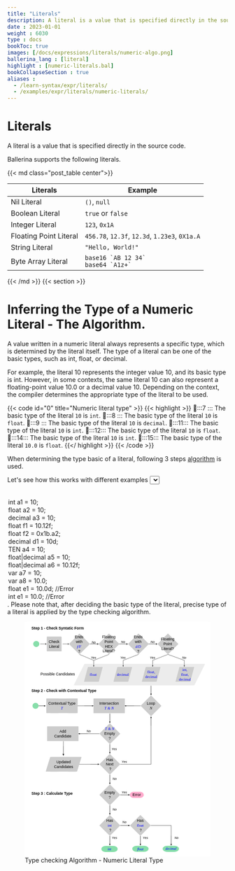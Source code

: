 ```yaml
---
title: "Literals"
description: A literal is a value that is specified directly in the source code.
date : 2023-01-01
weight : 6030
type : docs
bookToc: true
images: [/docs/expressions/literals/numeric-algo.png]
ballerina_lang : [literal]
highlight : [numeric-literals.bal]
bookCollapseSection : true
aliases : 
  - /learn-syntax/expr/literals/
  - /examples/expr/literals/numeric-literals/
---
```


# Literals

A literal is a value that is specified directly in the source code. 
<!--more-->
Ballerina supports the following literals.

{{< md class="post_table center">}}

| Literals               | Example                                          |
| ---------------------- | ------------------------------------------------ |
| Nil Literal            | `()`, `null`                                     |
| Boolean Literal        | `true` or `false`                                |
| Integer Literal        | `123`, `0x1A`                                    |
| Floating Point Literal | `456.78`, `12.3f`, `12.3d`, `1.23e3`, `0X1a.A`   |
| String Literal         | `"Hello, World!"`                                |
| Byte Array Literal     | ``base16 `AB 12 34` `` <br/>  ``base64 `A1z+` `` |

{{< /md >}}
{{< section >}}

# Inferring the Type of a Numeric Literal - The Algorithm.

A value written in a numeric literal always represents a specific type, which is determined by the literal itself. The type of a literal can be one of the basic types, such as int, float, or decimal.

For example, the literal 10 represents the integer value 10, and its basic type is int. However, in some contexts, the same literal 10 can also represent a floating-point value 10.0 or a decimal value 10. Depending on the context, the compiler determines the appropriate type of the literal to be used.

{{< code id="0" title="Numeric literal type" >}}
{{< highlight >}}
📌:::7 ::: The basic type of the literal `10` is `int`.
📌:::8 ::: The basic type of the literal `10` is `float`.
📌:::9 ::: The basic type of the literal `10` is `decimal`.
📌:::11::: The basic type of the literal `10` is `int`.
📌:::12::: The basic type of the literal `10` is `float`.
📌:::14::: The basic type of the literal `10` is `int`.
📌:::15::: The basic type of the literal `10.0` is `float`.
{{</ highlight >}}
{{< /code >}}

When determining the type basic of a literal, following 3 steps [algorithm](https://ballerina.io/spec/lang/master/#numeric-literal) is used.

Let's see how this works with different examples <select id="numericAlgoSelect">
  <option value="a-00000-0000-0000000-000-0000-000-0000" select><code></code></option>
  <option value="b-11111-0001-1111111-110-0100-100-1000"><code>int a1 = 10;</code></option>
  <option value="c-11111-0001-1111111-111-0010-010-0100"><code>float a2 = 10;</code></option>
  <option value="d-11111-0001-1111111-111-0001-001-0010"><code>decimal a3 = 10;</code></option>
  <option value="e-11000-1000-1111111-111-0010-010-0100"><code>float f1 = 10.12f;</code></option>
  <option value="f-11100-1000-1111111-111-0010-010-0100"><code>float f2 = 0x1b.a2;</code></option>
  <option value="g-11110-0100-1111111-111-0001-001-0010"><code>decimal d1 = 10d;</code></option>
  <option value="h-11111-0001-1111111-110-0100-100-1000"><code>TEN a4 = 10;</code></option>
  <option value="i-11111-0001-1111111-111-0010-011-0110"><code>float|decimal a5 = 10;</code></option>
  <option value="j-11000-1000-1111111-111-0010-010-0110"><code>float|decimal a6 = 10.12f;</code></option>
  <option value="k-11111-0001-1111111-110-0100-111-0001"><code>var a7 = 10;</code></option>
  <option value="l-11111-0010-1111111-111-0010-011-0001"><code>var a8 = 10.0;</code></option>
  <option value="m-11110-0100-1111001-100-1000-000-0100"><code>float e1 = 10.0d; //Error</code></option>
  <option value="n-11111-0010-1111001-100-1000-000-1000"><code>int e1 = 10.0; //Error</code></option>
</select>.
Please note that, after deciding the basic type of the literal, precise type of a literal is applied by the type checking algorithm.

<figure style="max-width=100%;"><?xml version="1.0" encoding="UTF-8"?>
<svg width="100%" version="1.1" viewBox="0 0 207.4 262.96" xmlns="http://www.w3.org/2000/svg">
 <g transform="translate(-1.7576 -2.1356)">
  <rect x="1.8874" y="2.2654" width="207.14" height="262.7" rx="1.5372" ry="1.3435" fill="#fff" stop-color="#000000" stroke="#fff" stroke-width=".25966" style="paint-order:stroke fill markers"/>
  <path id="algo_22" d="m126.98 252.89a5.0196 3.4018 0 0 0-5.0197 3.4019 5.0196 3.4018 0 0 0 5.0197 3.4019 5.0196 3.4018 0 0 0 0.34162-8e-3c0.12223 0.012 0.24625 0.0196 0.3744 0.0196h6.9672c0.11536 0 0.22786-7e-3 0.33855-0.0165a5.0196 3.4018 0 0 0 0.26002 5e-3 5.0196 3.4018 0 0 0 5.0197-3.4019 5.0196 3.4018 0 0 0-5.0197-3.4019 5.0196 3.4018 0 0 0-0.35685 9e-3c-0.0795-5e-3 -0.15999-8e-3 -0.24172-8e-3h-6.9672c-0.0976 0-0.19241 5e-3 -0.28672 0.0119a5.0196 3.4018 0 0 0-0.4293-0.0124z" fill="#87deaa" stop-color="#000000" style="paint-order:stroke fill markers"/>
  <path id="algo_23" d="m160.99 252.94a5.0196 3.4018 0 0 0-5.0197 3.4019 5.0196 3.4018 0 0 0 5.0197 3.4019 5.0196 3.4018 0 0 0 0.34162-8e-3c0.12223 0.012 0.24625 0.0196 0.3744 0.0196h6.9672c0.11536 0 0.22786-7e-3 0.33855-0.0165a5.0196 3.4018 0 0 0 0.26002 5e-3 5.0196 3.4018 0 0 0 5.0197-3.4019 5.0196 3.4018 0 0 0-5.0197-3.4019 5.0196 3.4018 0 0 0-0.35685 9e-3c-0.0795-5e-3 -0.15999-8e-3 -0.24172-8e-3h-6.9672c-0.0976 0-0.19241 5e-3 -0.28672 0.0119a5.0196 3.4018 0 0 0-0.4293-0.0124z" fill="#87deaa" stop-color="#000000" style="paint-order:stroke fill markers"/>
  <rect transform="matrix(1 0 -.44952 .89327 0 0)" x="93.373" y="55.413" width="135.03" height="26.728" rx=".85231" ry=".039647" fill="#ececec" stop-color="#000000" style="paint-order:stroke fill markers"/>
  <g fill="#ccc">
   <rect id="algo_7" transform="matrix(1 0 -.25882 .96593 0 0)" x="119.51" y="54.734" width="16.536" height="17.12" rx=".85231" ry=".1803" stop-color="#000000" style="paint-order:stroke fill markers"/>
   <rect id="algo_8" transform="matrix(1 0 -.25882 .96593 0 0)" x="151.26" y="54.734" width="16.536" height="17.12" rx=".85231" ry=".1803" stop-color="#000000" style="paint-order:stroke fill markers"/>
   <rect id="algo_9" transform="matrix(1 0 -.25882 .96593 0 0)" x="188.95" y="54.734" width="16.536" height="17.12" rx=".85231" ry=".1803" stop-color="#000000" style="paint-order:stroke fill markers"/>
   <rect id="algo_6" transform="matrix(1 0 -.25882 .96593 0 0)" x="86.548" y="54.734" width="16.536" height="17.12" rx=".85231" ry=".1803" stop-color="#000000" style="paint-order:stroke fill markers"/>
  </g>
  <text x="9.260417" y="10.772321" font-family="Arial" font-size="4.2333px" font-weight="bold" stroke-width=".26458" style="line-height:1.25" xml:space="preserve"><tspan x="9.260417" y="10.772321" stroke-width=".26458">Step 1 - Check Syntatic Form</tspan></text>
  <circle cx="14.552" cy="27.167" r="3.4018" fill="#87deaa" stop-color="#000000" style="paint-order:stroke fill markers"/>
  <g transform="translate(-4.3987 -4.0869)">
   <path d="m23.387 31.254h5.8114" stroke="#000" stroke-width=".26458px"/>
   <path d="m29.202 31.979v-1.4498l1.2556 0.72492-0.6278 0.36246z" stop-color="#000000" style="paint-order:stroke fill markers"/>
  </g>
  <rect id="algo_1" x="26.365" y="18.899" width="16.536" height="16.536" rx=".85231" ry=".19085" fill="#ccc" stop-color="#000000" style="paint-order:stroke fill markers"/>
  <text x="34.485897" y="26.037394" font-family="Arial" font-size="4.2333px" stroke-width=".26458" text-anchor="middle" style="line-height:1.25" xml:space="preserve"><tspan x="34.485897" y="26.037394" text-align="center">Check</tspan><tspan x="34.485897" y="31.329056" text-align="center">Literal</tspan></text>
  <g transform="translate(20.735 -4.0869)">
   <path d="m23.387 31.254h5.8114" stroke="#000" stroke-width=".26458px"/>
   <path d="m29.202 31.979v-1.4498l1.2556 0.72492-0.6278 0.36246z" stop-color="#000000" style="paint-order:stroke fill markers"/>
  </g>
  <rect id="algo_2" transform="rotate(45)" x="55.409" y="-33.525" width="16.536" height="16.536" rx=".85231" ry=".19085" fill="#ccc" stop-color="#000000" style="paint-order:stroke fill markers"/>
  <text x="62.567013" y="20.690186" font-size="4.2333px" stroke-width=".26458" text-anchor="middle" style="line-height:1.25" xml:space="preserve"><tspan x="62.567013" y="20.690186" font-family="Arial" text-align="center">Ends</tspan><tspan x="62.567013" y="25.981848" font-family="Arial" text-align="center">with</tspan><tspan x="62.567013" y="31.27351" fill="#0000ff" font-family="'Source Code Pro'" font-style="italic" text-align="center">f/F</tspan><tspan x="62.567013" y="36.674198" font-family="Arial" text-align="center">?</tspan></text>
  <rect id="algo_3" transform="rotate(45)" x="78.75" y="-56.867" width="16.536" height="16.536" rx=".85231" ry=".19085" fill="#ccc" stop-color="#000000" style="paint-order:stroke fill markers"/>
  <text x="95.768089" y="20.719894" font-family="Arial" font-size="4.2333px" stroke-width=".26458" text-anchor="middle" style="line-height:1.25" xml:space="preserve"><tspan x="95.768089" y="20.719894" text-align="center">Floating</tspan><tspan x="95.768089" y="26.011557" text-align="center">Point</tspan><tspan x="95.768089" y="31.303219" text-align="center">HEX</tspan><tspan x="95.768089" y="36.594879" text-align="center">Literal?</tspan></text>
  <rect id="algo_4" transform="rotate(45)" x="102.09" y="-80.208" width="16.536" height="16.536" rx=".85231" ry=".19085" fill="#ccc" stop-color="#000000" style="paint-order:stroke fill markers"/>
  <text x="128.62868" y="20.690186" font-size="4.2333px" stroke-width=".26458" text-anchor="middle" style="line-height:1.25" xml:space="preserve"><tspan x="128.62868" y="20.690186" font-family="Arial" text-align="center">Ends</tspan><tspan x="128.62868" y="25.981848" font-family="Arial" text-align="center">with</tspan><tspan x="128.62868" y="31.27351" fill="#0000ff" font-family="'Source Code Pro'" font-style="italic" text-align="center">d/D</tspan><tspan x="128.62868" y="36.674198" font-family="Arial" text-align="center">?</tspan></text>
  <rect id="algo_5" transform="rotate(45)" x="125.43" y="-103.55" width="16.536" height="16.536" rx=".85231" ry=".19085" fill="#ccc" stop-color="#000000" style="paint-order:stroke fill markers"/>
  <text x="161.59677" y="23.365725" font-family="Arial" font-size="4.2333px" stroke-width=".26458" text-anchor="middle" style="line-height:1.25" xml:space="preserve"><tspan x="161.59677" y="23.365725" text-align="center">Floating</tspan><tspan x="161.59677" y="28.657387" text-align="center">Point</tspan><tspan x="161.59677" y="33.949051" text-align="center">Literal?</tspan></text>
  <g transform="matrix(1.4009 0 0 1 41.815 -4.0869)">
   <path d="m23.387 31.254h5.8114" stroke="#000" stroke-width=".26458px"/>
   <path d="m29.202 31.979v-1.4498l1.2556 0.72492-0.6278 0.36246z" stop-color="#000000" style="paint-order:stroke fill markers"/>
  </g>
  <g transform="matrix(1.4009 0 0 1 74.543 -4.0869)">
   <path d="m23.387 31.254h5.8114" stroke="#000" stroke-width=".26458px"/>
   <path d="m29.202 31.979v-1.4498l1.2556 0.72492-0.6278 0.36246z" stop-color="#000000" style="paint-order:stroke fill markers"/>
  </g>
  <g transform="matrix(1.4009 0 0 1 107.55 -4.0869)">
   <path d="m23.387 31.254h5.8114" stroke="#000" stroke-width=".26458px"/>
   <path d="m29.202 31.979v-1.4498l1.2556 0.72492-0.6278 0.36246z" stop-color="#000000" style="paint-order:stroke fill markers"/>
  </g>
  <g font-family="Arial" font-size="3.5278px" font-weight="bold" stroke-width=".26458">
   <text x="75.702164" y="43.920826" style="line-height:1.25" xml:space="preserve"><tspan x="75.702164" y="43.920826" font-family="Arial" font-size="3.5278px" font-style="italic" font-weight="normal" stroke-width=".26458">Yes</tspan></text>
   <text x="76.540184" y="26.64732" style="line-height:1.25" xml:space="preserve"><tspan x="76.540184" y="26.64732" font-family="Arial" font-size="3.5278px" font-style="italic" font-weight="normal" stroke-width=".26458">No</tspan></text>
   <text x="109.5186" y="26.080355" style="line-height:1.25" xml:space="preserve"><tspan x="109.5186" y="26.080355" font-family="Arial" font-size="3.5278px" font-style="italic" font-weight="normal" stroke-width=".26458">No</tspan></text>
   <text x="142.49702" y="26.080355" style="line-height:1.25" xml:space="preserve"><tspan x="142.49702" y="26.080355" font-family="Arial" font-size="3.5278px" font-style="italic" font-weight="normal" stroke-width=".26458">No</tspan></text>
   <text x="108.68058" y="43.920826" style="line-height:1.25" xml:space="preserve"><tspan x="108.68058" y="43.920826" font-family="Arial" font-size="3.5278px" font-style="italic" font-weight="normal" stroke-width=".26458">Yes</tspan></text>
   <text x="141.65901" y="43.920826" style="line-height:1.25" xml:space="preserve"><tspan x="141.65901" y="43.920826" font-family="Arial" font-size="3.5278px" font-style="italic" font-weight="normal" stroke-width=".26458">Yes</tspan></text>
   <text x="177.91335" y="43.920826" style="line-height:1.25" xml:space="preserve"><tspan x="177.91335" y="43.920826" font-family="Arial" font-size="3.5278px" font-style="italic" font-weight="normal" stroke-width=".26458">No</tspan></text>
  </g>
  <g fill="#0000ff" font-size="4.2333px" stroke-width=".26458">
   <text x="78.331131" y="62.644714" font-family="Arial" font-weight="bold" style="line-height:1.25" xml:space="preserve"><tspan x="78.331131" y="62.644714" fill="#0000ff" font-family="'Source Code Pro'" font-weight="normal" stroke-width=".26458" text-align="center" text-anchor="middle">float</tspan></text>
   <text x="111.40405" y="62.627781" font-family="Arial" font-weight="bold" style="line-height:1.25" xml:space="preserve"><tspan x="111.40405" y="62.627781" fill="#0000ff" font-family="'Source Code Pro'" font-weight="normal" stroke-width=".26458" text-align="center" text-anchor="middle">decimal</tspan></text>
   <text x="143.15405" y="59.944366" font-family="'Source Code Pro'" text-anchor="middle" style="line-height:1.25" xml:space="preserve"><tspan x="143.15405" y="59.944366" text-align="center">float,</tspan><tspan x="143.15405" y="65.345055" text-align="center">decimal</tspan></text>
   <text x="180.83823" y="51.826401" font-family="'Source Code Pro'" text-anchor="middle" style="line-height:1.25" xml:space="preserve"><tspan x="180.83823" y="51.826401" text-align="center"/><tspan x="180.83823" y="57.227089" text-align="center">int,</tspan><tspan x="180.83823" y="62.627781" text-align="center">float,</tspan><tspan x="180.83823" y="68.028465" text-align="center">decimal</tspan></text>
  </g>
  <g transform="matrix(0 1.5304 -1 0 174.24 38.059)">
   <path d="m23.387 31.254h5.8114" stroke="#000" stroke-width=".26458px"/>
   <path d="m29.202 31.979v-1.4498l1.2556 0.72492-0.6278 0.36246z" stop-color="#000000" style="paint-order:stroke fill markers"/>
  </g>
  <g transform="rotate(90 60.489 82.596)">
   <path d="m23.387 31.254h5.8114" stroke="#000" stroke-width=".26458px"/>
   <path d="m29.202 31.979v-1.4498l1.2556 0.72492-0.6278 0.36246z" stop-color="#000000" style="paint-order:stroke fill markers"/>
  </g>
  <g transform="rotate(90 76.979 99.085)">
   <path d="m23.387 31.254h5.8114" stroke="#000" stroke-width=".26458px"/>
   <path d="m29.202 31.979v-1.4498l1.2556 0.72492-0.6278 0.36246z" stop-color="#000000" style="paint-order:stroke fill markers"/>
  </g>
  <g transform="rotate(90 94.687 116.79)">
   <path d="m23.387 31.254h5.8114" stroke="#000" stroke-width=".26458px"/>
   <path d="m29.202 31.979v-1.4498l1.2556 0.72492-0.6278 0.36246z" stop-color="#000000" style="paint-order:stroke fill markers"/>
  </g>
  <g fill="none" stroke="#000" stroke-width=".26458px">
   <path d="m62.886 38.86c15.967 6.6334 15.967 6.6334 15.967 6.6334"/>
   <path d="m95.896 38.86-17.043 6.6334"/>
   <path d="m128.91 38.86-17.074 6.6334"/>
   <path d="m144.81 45.494c17.106-6.6334 17.106-6.6334 17.106-6.6334l18.31 6.6334"/>
  </g>
  <text x="38.565525" y="62.456554" font-family="Arial" font-size="4.2333px" font-weight="bold" stroke-width=".26458" style="line-height:1.25" xml:space="preserve"><tspan x="38.565525" y="62.456554" font-family="Arial" font-weight="normal" stroke-width=".26458" text-align="center" text-anchor="middle">Possible Candidates</tspan></text>
  <rect id="algo_11" transform="rotate(45)" x="160.98" y="-41.232" width="16.536" height="16.536" rx=".85231" ry=".19085" fill="#ccc" stop-color="#000000" style="paint-order:stroke fill markers"/>
  <text x="142.91347" y="95.209137" font-size="4.2333px" stroke-width=".26458" text-anchor="middle" style="line-height:1.25" xml:space="preserve"><tspan x="142.91347" y="95.209137" font-family="Arial" text-align="center">Loop</tspan><tspan x="142.91347" y="100.5008" font-family="'Source Code Pro'" font-style="italic" text-align="center">N</tspan></text>
  <text x="9.260417" y="80.886902" font-family="Arial" font-size="4.2333px" font-weight="bold" stroke-width=".26458" style="line-height:1.25" xml:space="preserve"><tspan x="9.260417" y="80.886902" stroke-width=".26458">Step 2 - Check with Contextual Type</tspan></text>
  <rect id="algo_10" x="25.787" y="88.097" width="35.057" height="16.536" rx=".85231" ry=".19085" fill="#ccc" stop-color="#000000" style="paint-order:stroke fill markers"/>
  <text x="43.298428" y="95.260818" font-size="4.2333px" stroke-width=".26458" text-anchor="middle" style="line-height:1.25" xml:space="preserve"><tspan x="43.298428" y="95.260818" font-family="Arial" text-align="center">Contextual Type</tspan><tspan x="43.298428" y="100.55248" fill="#0000ff" font-family="'Source Code Pro'" font-style="italic" text-align="center">T</tspan></text>
  <rect id="algo_12" x="78.591" y="88.097" width="35.057" height="16.536" rx=".85231" ry=".19085" fill="#ccc" stop-color="#000000" style="paint-order:stroke fill markers"/>
  <text x="96.068199" y="95.260818" font-size="4.2333px" stroke-width=".26458" text-anchor="middle" style="line-height:1.25" xml:space="preserve"><tspan x="96.068199" y="95.260818" font-family="Arial" text-align="center">Intersection</tspan><tspan x="96.068199" y="100.55248" fill="#0000ff" font-family="'Source Code Pro'" font-style="italic" text-align="center">T &amp; N</tspan></text>
  <g transform="matrix(1.5304 0 0 1 -21.429 65.112)">
   <path d="m23.387 31.254h5.8114" stroke="#000" stroke-width=".26458px"/>
   <path d="m29.202 31.979v-1.4498l1.2556 0.72492-0.6278 0.36246z" stop-color="#000000" style="paint-order:stroke fill markers"/>
  </g>
  <rect id="algo_13" transform="rotate(45)" x="150.42" y="13.424" width="16.536" height="16.536" rx=".85231" ry=".19085" fill="#ccc" stop-color="#000000" style="paint-order:stroke fill markers"/>
  <text x="96.699944" y="123.61919" font-size="4.2333px" stroke-width=".26458" text-anchor="middle" style="line-height:1.25" xml:space="preserve"><tspan x="96.699944" y="123.61919" fill="#0000ff" font-family="'Source Code Pro'" font-style="italic" text-align="center">T &amp; N</tspan><tspan x="96.699944" y="129.01988" font-family="Arial" text-align="center">Empty</tspan><tspan x="96.699944" y="134.31154" font-family="Arial" text-align="center">?</tspan></text>
  <g transform="matrix(0 1.5304 -1 0 128.13 69.245)">
   <path d="m23.387 31.254h5.8114" stroke="#000" stroke-width=".26458px"/>
   <path d="m29.202 31.979v-1.4498l1.2556 0.72492-0.6278 0.36246z" stop-color="#000000" style="paint-order:stroke fill markers"/>
  </g>
  <rect id="algo_14" x="26.743" y="119.28" width="35.057" height="16.536" rx=".85231" ry=".19085" fill="#ccc" stop-color="#000000" style="paint-order:stroke fill markers"/>
  <g font-family="Arial" font-size="4.2333px">
   <text x="44.247814" y="126.39491" fill="#000000" stroke-width=".26458" text-anchor="middle" style="line-height:1.25" xml:space="preserve"><tspan x="44.247814" y="126.39491" text-align="center">Add</tspan><tspan x="44.247814" y="131.68657" text-align="center">Candidate</tspan></text>
   <text font-weight="bold" style="line-height:1.25;shape-inside:url(#rect1853);white-space:pre" xml:space="preserve"/>
   <text font-weight="bold" style="line-height:1.25;shape-inside:url(#rect1861);white-space:pre" xml:space="preserve"/>
  </g>
  <g transform="matrix(-1 0 0 1 206.51 -61.991)">
   <g transform="matrix(1.5304 0 0 1 46.694 127.1)">
    <path d="m23.387 31.254h5.8114" stroke="#000" stroke-width=".26458px"/>
    <path d="m29.202 31.979v-1.4498l1.2556 0.72492-0.6278 0.36246z" stop-color="#000000" style="paint-order:stroke fill markers"/>
   </g>
   <path d="m75.217 158.37 7.2686-0.0155" fill="none" stroke="#000" stroke-width=".26458px"/>
  </g>
  <g transform="matrix(0 1.5304 -1 0 128.13 103.45)">
   <path d="m23.387 31.254h5.8114" stroke="#000" stroke-width=".26458px"/>
   <path d="m29.202 31.979v-1.4498l1.2556 0.72492-0.6278 0.36246z" stop-color="#000000" style="paint-order:stroke fill markers"/>
  </g>
  <rect id="algo_16" transform="rotate(45)" x="174.61" y="37.612" width="16.536" height="16.536" rx=".85231" ry=".19085" fill="#ccc" stop-color="#000000" style="paint-order:stroke fill markers"/>
  <g font-family="Arial" stroke-width=".26458">
   <text x="97.300362" y="157.9821" font-size="4.2333px" text-anchor="middle" style="line-height:1.25" xml:space="preserve"><tspan x="97.300362" y="157.9821" text-align="center">Has </tspan><tspan x="97.300362" y="163.27376" text-align="center">Next </tspan><tspan x="97.300362" y="168.56543" text-align="center">?</tspan></text>
   <g font-size="3.5278px" font-weight="bold">
    <text x="110.13182" y="160.13901" style="line-height:1.25" xml:space="preserve"><tspan x="110.13182" y="160.13901" font-family="Arial" font-size="3.5278px" font-style="italic" font-weight="normal" stroke-width=".26458">Yes</tspan></text>
    <text x="98.853195" y="145.89697" style="line-height:1.25" xml:space="preserve"><tspan x="98.853195" y="145.89697" font-family="Arial" font-size="3.5278px" font-style="italic" font-weight="normal" stroke-width=".26458">Yes</tspan></text>
    <text x="71.016808" y="125.67709" style="line-height:1.25" xml:space="preserve"><tspan x="71.016808" y="125.67709" font-family="Arial" font-size="3.5278px" font-style="italic" font-weight="normal" stroke-width=".26458">No</tspan></text>
   </g>
  </g>
  <circle cx="13.728" cy="96.366" r="3.4018" fill="#87deaa" stop-color="#000000" style="paint-order:stroke fill markers"/>
  <rect id="algo_15" transform="matrix(1 0 -.29356 .95594 0 0)" x="77.32" y="160.56" width="35.057" height="17.299" rx=".85231" ry=".17796" fill="#ccc" stop-color="#000000" style="paint-order:stroke fill markers"/>
  <text x="45.150833" y="160.6021" fill="#000000" font-family="Arial" font-size="4.2333px" stroke-width=".26458" text-anchor="middle" style="line-height:1.25" xml:space="preserve"><tspan x="45.150833" y="160.6021" text-align="center">Updated</tspan><tspan x="45.150833" y="165.89375" text-align="center">Candidates</tspan></text>
  <g transform="translate(-12.851 -30.616)" stroke="#000">
   <g transform="matrix(0 1.5304 -1 0 88.99 136.14)">
    <path d="m23.387 31.254h5.8114" stroke-width=".26458px"/>
    <path d="m29.202 31.979v-1.4498l1.2556 0.72492-0.6278 0.36246z" stop-color="#000000" stroke-width=".15708" style="paint-order:stroke fill markers"/>
   </g>
   <path d="m57.736 166.59v5.3366" stroke-width=".26458px"/>
  </g>
  <g transform="translate(-14.422 -61.991)">
   <g transform="matrix(1.5304 0 0 1 46.694 127.1)">
    <path d="m23.387 31.254h5.8114" stroke="#000" stroke-width=".26458px"/>
    <path d="m29.202 31.979v-1.4498l1.2556 0.72492-0.6278 0.36246z" stop-color="#000000" style="paint-order:stroke fill markers"/>
   </g>
   <path d="m75.217 158.37 7.2686-0.0155" fill="none" stroke="#000" stroke-width=".26458px"/>
  </g>
  <g transform="matrix(-1 0 0 1 154.78 -30.805)">
   <g transform="matrix(1.5304 0 0 1 46.694 127.1)">
    <path d="m23.387 31.254h5.8114" stroke="#000" stroke-width=".26458px"/>
    <path d="m29.202 31.979v-1.4498l1.2556 0.72492-0.6278 0.36246z" stop-color="#000000" style="paint-order:stroke fill markers"/>
   </g>
   <path d="m75.217 158.37 7.2686-0.0155" fill="none" stroke="#000" stroke-width=".26458px"/>
  </g>
  <path d="m79.568 127.57 5.613-0.0155" fill="none" stroke="#000" stroke-width=".26458px"/>
  <g transform="matrix(0 -1.5304 -1 0 174.24 154.67)">
   <path d="m23.387 31.254h5.8114" stroke="#000" stroke-width=".26458px"/>
   <path d="m29.202 31.979v-1.4498l1.2556 0.72492-0.6278 0.36246z" stop-color="#000000" style="paint-order:stroke fill markers"/>
  </g>
  <path d="m108.57 161.76h34.423l-5e-3 -42.879" fill="none" stroke="#000" stroke-width=".26458px"/>
  <g transform="matrix(-.95216 0 0 1 143.72 34.207)">
   <g transform="matrix(-1 0 0 1 154.78 -30.805)">
    <g transform="matrix(1.5304 0 0 1 46.694 127.1)">
     <path d="m23.387 31.254h5.8114" stroke="#000" stroke-width=".26458px"/>
     <path d="m29.202 31.979v-1.4498l1.2556 0.72492-0.6278 0.36246z" stop-color="#000000" style="paint-order:stroke fill markers"/>
    </g>
    <path d="m75.217 158.37 7.2686-0.0155" fill="none" stroke="#000" stroke-width=".26458px"/>
   </g>
   <path d="m79.568 127.57 5.613-0.0155" fill="none" stroke="#000" stroke-width=".26458px"/>
  </g>
  <text x="99.931984" y="179.3497" font-family="Arial" font-size="3.5278px" font-weight="bold" stroke-width=".26458" style="line-height:1.25" xml:space="preserve"><tspan x="99.931984" y="179.3497" font-family="Arial" font-size="3.5278px" font-style="italic" font-weight="normal" stroke-width=".26458">No</tspan></text>
  <g transform="matrix(0 1.5304 -1 0 128.13 137.66)">
   <path d="m23.387 31.254h5.8114" stroke="#000" stroke-width=".26458px"/>
   <path d="m29.202 31.979v-1.4498l1.2556 0.72492-0.6278 0.36246z" stop-color="#000000" style="paint-order:stroke fill markers"/>
  </g>
  <rect id="algo_17" transform="rotate(45)" x="198.8" y="61.801" width="16.536" height="16.536" rx=".85231" ry=".19085" fill="#ccc" stop-color="#000000" style="paint-order:stroke fill markers"/>
  <text x="96.724686" y="194.83511" font-family="Arial" font-size="4.2333px" stroke-width=".26458" text-anchor="middle" style="line-height:1.25" xml:space="preserve"><tspan x="96.724686" y="194.83511" text-align="center">Empty</tspan><tspan x="96.724686" y="200.12677" text-align="center">?</tspan></text>
  <rect id="algo_18" transform="rotate(45)" x="222.99" y="85.989" width="16.536" height="16.536" rx=".85231" ry=".19085" fill="#ccc" stop-color="#000000" style="paint-order:stroke fill markers"/>
  <text x="97.300369" y="226.34196" font-family="Arial" font-size="4.2333px" stroke-width=".26458" text-anchor="middle" style="line-height:1.25" xml:space="preserve"><tspan x="97.300369" y="226.34196" text-align="center">Has </tspan><tspan x="97.300369" y="231.63362" text-align="center"><tspan fill="#0000ff" font-family="'Source Code Pro'">int</tspan> </tspan><tspan x="97.300369" y="237.03432" text-align="center">?</tspan></text>
  <text x="9.260417" y="196.08006" font-family="Arial" font-size="4.2333px" font-weight="bold" stroke-width=".26458" style="line-height:1.25" xml:space="preserve"><tspan x="9.260417" y="196.08006">Step 3 : Calculate Type</tspan><tspan x="9.260417" y="201.37172"/></text>
  <path id="algo_20" d="m123.53 192.56a4.2947 3.4018 0 0 0-4.2948 3.4019 4.2947 3.4018 0 0 0 4.2948 3.4019 4.2947 3.4018 0 0 0 0.29228-8e-3c0.10458 0.012 0.21069 0.0196 0.32033 0.0196h5.961c0.0987 0 0.19495-7e-3 0.28966-0.0165a4.2947 3.4018 0 0 0 0.22247 5e-3 4.2947 3.4018 0 0 0 4.2948-3.4019 4.2947 3.4018 0 0 0-4.2948-3.4019 4.2947 3.4018 0 0 0-0.30532 9e-3c-0.068-5e-3 -0.13688-8e-3 -0.20681-8e-3h-5.961c-0.0835 0-0.16462 5e-3 -0.24531 0.0119a4.2947 3.4018 0 0 0-0.3673-0.0124z" fill="#fac" stop-color="#000000" style="paint-order:stroke fill markers"/>
  <text x="126.8797" y="197.45615" font-family="Arial" font-size="4.2333px" stroke-width=".26458" style="line-height:1.25" xml:space="preserve"><tspan x="126.8797" y="197.45615" font-family="Arial" stroke-width=".26458" text-align="center" text-anchor="middle">Error</tspan></text>
  <g transform="matrix(1.5304 0 0 1 72.775 164.71)">
   <path d="m23.387 31.254h5.8114" stroke="#000" stroke-width=".26458px"/>
   <path d="m29.202 31.979v-1.4498l1.2556 0.72492-0.6278 0.36246z" stop-color="#000000" style="paint-order:stroke fill markers"/>
  </g>
  <text x="110.13182" y="194.27275" font-family="Arial" font-size="3.5278px" font-weight="bold" stroke-width=".26458" style="line-height:1.25" xml:space="preserve"><tspan x="110.13182" y="194.27275" font-family="Arial" font-size="3.5278px" font-style="italic" font-weight="normal" stroke-width=".26458">Yes</tspan></text>
  <text x="99.931984" y="213.55688" font-family="Arial" font-size="3.5278px" font-weight="bold" stroke-width=".26458" style="line-height:1.25" xml:space="preserve"><tspan x="99.931984" y="213.55688" font-family="Arial" font-size="3.5278px" font-style="italic" font-weight="normal" stroke-width=".26458">No</tspan></text>
  <g transform="matrix(0 1.5304 -1 0 128.13 171.87)">
   <path d="m23.387 31.254h5.8114" stroke="#000" stroke-width=".26458px"/>
   <path d="m29.202 31.979v-1.4498l1.2556 0.72492-0.6278 0.36246z" stop-color="#000000" style="paint-order:stroke fill markers"/>
  </g>
  <rect id="algo_19" transform="rotate(45)" x="247.18" y="61.801" width="16.536" height="16.536" rx=".85231" ry=".19085" fill="#ccc" stop-color="#000000" style="paint-order:stroke fill markers"/>
  <text x="131.50755" y="226.34195" font-family="Arial" font-size="4.2333px" stroke-width=".26458" text-anchor="middle" style="line-height:1.25" xml:space="preserve"><tspan x="131.50755" y="226.34195" text-align="center">Has </tspan><tspan x="131.50755" y="231.63361" text-align="center"><tspan fill="#0000ff" font-family="'Source Code Pro'">float</tspan> </tspan><tspan x="131.50755" y="237.0343" text-align="center">?</tspan></text>
  <g transform="matrix(1.5304 0 0 1 72.775 198.92)">
   <path d="m23.387 31.254h5.8114" stroke="#000" stroke-width=".26458px"/>
   <path d="m29.202 31.979v-1.4498l1.2556 0.72492-0.6278 0.36246z" stop-color="#000000" style="paint-order:stroke fill markers"/>
  </g>
  <text x="99.093964" y="245.31792" font-family="Arial" font-size="3.5278px" font-weight="bold" stroke-width=".26458" style="line-height:1.25" xml:space="preserve"><tspan x="99.093964" y="245.31792" font-family="Arial" font-size="3.5278px" font-style="italic" font-weight="normal" stroke-width=".26458">Yes</tspan></text>
  <g transform="matrix(0 1.5304 -1 0 128.13 206.07)">
   <path d="m23.387 31.254h5.8114" stroke="#000" stroke-width=".26458px"/>
   <path d="m29.202 31.979v-1.4498l1.2556 0.72492-0.6278 0.36246z" stop-color="#000000" style="paint-order:stroke fill markers"/>
  </g>
  <text x="110.96984" y="227.8558" font-family="Arial" font-size="3.5278px" font-weight="bold" stroke-width=".26458" style="line-height:1.25" xml:space="preserve"><tspan x="110.96984" y="227.8558" font-family="Arial" font-size="3.5278px" font-style="italic" font-weight="normal" stroke-width=".26458">No</tspan></text>
  <text x="133.74527" y="245.31792" font-family="Arial" font-size="3.5278px" font-weight="bold" stroke-width=".26458" style="line-height:1.25" xml:space="preserve"><tspan x="133.74527" y="245.31792" font-family="Arial" font-size="3.5278px" font-style="italic" font-weight="normal" stroke-width=".26458">Yes</tspan></text>
  <g transform="matrix(0 1.5304 -1 0 162.33 206.07)">
   <path d="m23.387 31.254h5.8114" stroke="#000" stroke-width=".26458px"/>
   <path d="m29.202 31.979v-1.4498l1.2556 0.72492-0.6278 0.36246z" stop-color="#000000" style="paint-order:stroke fill markers"/>
  </g>
  <g transform="matrix(0 1.5304 -1 0 196.76 206.22)">
   <path d="m23.387 31.254h5.8114" stroke="#000" stroke-width=".26458px"/>
   <path d="m29.202 31.979v-1.4498l1.2556 0.72492-0.6278 0.36246z" stop-color="#000000" style="paint-order:stroke fill markers"/>
  </g>
  <text x="169.2346" y="245.31792" font-family="Arial" font-size="3.5278px" font-weight="bold" stroke-width=".26458" style="line-height:1.25" xml:space="preserve"><tspan x="169.2346" y="245.31792" font-family="Arial" font-size="3.5278px" font-style="italic" font-weight="normal" stroke-width=".26458">No</tspan></text>
  <path d="m142.77 230.17h22.733v11.84l-0.21878-0.14654" fill="none" stroke="#000" stroke-width=".26458px"/>
  <g>
   <path id="algo_21" d="m92.372 253.09a5.0196 3.4018 0 0 0-5.0197 3.4019 5.0196 3.4018 0 0 0 5.0197 3.4019 5.0196 3.4018 0 0 0 0.34161-8e-3c0.12223 0.012 0.24625 0.0196 0.3744 0.0196h6.9672c0.11536 0 0.22786-7e-3 0.33855-0.0165a5.0196 3.4018 0 0 0 0.26002 5e-3 5.0196 3.4018 0 0 0 5.0197-3.4019 5.0196 3.4018 0 0 0-5.0197-3.4019 5.0196 3.4018 0 0 0-0.35685 9e-3c-0.0795-5e-3 -0.15999-8e-3 -0.24172-8e-3h-6.9672c-0.09759 0-0.19241 5e-3 -0.28672 0.0119a5.0196 3.4018 0 0 0-0.4293-0.0124z" fill="#87deaa" stop-color="#000000" style="paint-order:stroke fill markers"/>
   <text x="96.410973" y="257.99271" fill="#ffaacc" font-family="Arial" font-size="3.8806px" stroke-width=".26458" style="line-height:1.25" xml:space="preserve"><tspan x="96.410973" y="257.99271" fill="#0000ff" font-family="'Source Code Pro'" font-size="3.8806px" font-style="italic" stroke-width=".26458" text-align="center" text-anchor="middle">int</tspan></text>
   <text x="130.99579" y="257.80371" fill="#ffaacc" font-family="Arial" font-size="3.8806px" stroke-width=".26458" style="line-height:1.25" xml:space="preserve"><tspan x="130.99579" y="257.80371" fill="#0000ff" font-family="'Source Code Pro'" font-size="3.8806px" font-style="italic" stroke-width=".26458" text-align="center" text-anchor="middle">float</tspan></text>
  </g>
  <text font-family="Arial" font-size="4.2333px" font-weight="bold" style="line-height:1.25;shape-inside:url(#rect2380);white-space:pre" xml:space="preserve"/>
  <text id="asdasd" x="165.29713" y="257.70923" fill="#ffaacc" font-family="Arial" font-size="3.8806px" stroke-width=".26458" style="line-height:1.25" xml:space="preserve"><tspan x="165.29713" y="257.70923" fill="#0000ff" font-family="'Source Code Pro'" font-size="3.8806px" font-style="italic" stroke-width=".26458" text-align="center" text-anchor="middle">decimal</tspan></text>
  <g transform="rotate(90 44 66.106)">
   <path d="m23.387 31.254h5.8114" stroke="#000" stroke-width=".26458px"/>
   <path d="m29.202 31.979v-1.4498l1.2556 0.72492-0.6278 0.36246z" stop-color="#000000" style="paint-order:stroke fill markers"/>
  </g>
  <g fill="#fff">
   <path id="algo_25" d="m40.333 170.03a5.0196 3.4018 0 0 0-5.0197 3.4019 5.0196 3.4018 0 0 0 5.0197 3.4019 5.0196 3.4018 0 0 0 0.34162-8e-3c0.12223 0.012 0.24625 0.0196 0.3744 0.0196h6.9671c0.11536 0 0.22786-7e-3 0.33855-0.0165a5.0196 3.4018 0 0 0 0.26002 5e-3 5.0196 3.4018 0 0 0 5.0197-3.4019 5.0196 3.4018 0 0 0-5.0197-3.4019 5.0196 3.4018 0 0 0-0.35685 9e-3c-0.0795-5e-3 -0.15999-8e-3 -0.24172-8e-3h-6.9671c-0.0976 0-0.19241 5e-3 -0.28672 0.0119a5.0196 3.4018 0 0 0-0.4293-0.0124z" stop-color="#000000" style="paint-order:stroke fill markers"/>
   <path id="algo_26" d="m60.164 170.03a5.0196 3.4018 0 0 0-5.0197 3.4019 5.0196 3.4018 0 0 0 5.0197 3.4019 5.0196 3.4018 0 0 0 0.34162-8e-3c0.12223 0.012 0.24625 0.0196 0.3744 0.0196h6.9672c0.11536 0 0.22786-7e-3 0.33855-0.0165a5.0196 3.4018 0 0 0 0.26002 5e-3 5.0196 3.4018 0 0 0 5.0197-3.4019 5.0196 3.4018 0 0 0-5.0197-3.4019 5.0196 3.4018 0 0 0-0.35685 9e-3c-0.0795-5e-3 -0.15999-8e-3 -0.24172-8e-3h-6.9672c-0.0976 0-0.19241 5e-3 -0.28672 0.0119a5.0196 3.4018 0 0 0-0.4293-0.0124z" stop-color="#000000" style="paint-order:stroke fill markers"/>
   <path id="algo_24" d="m20.654 170.03a5.0196 3.4018 0 0 0-5.0197 3.4019 5.0196 3.4018 0 0 0 5.0197 3.4019 5.0196 3.4018 0 0 0 0.34161-8e-3c0.12223 0.012 0.24625 0.0196 0.3744 0.0196h6.9672c0.11536 0 0.22786-7e-3 0.33855-0.0165a5.0196 3.4018 0 0 0 0.26002 5e-3 5.0196 3.4018 0 0 0 5.0197-3.4019 5.0196 3.4018 0 0 0-5.0197-3.4019 5.0196 3.4018 0 0 0-0.35685 9e-3c-0.0795-5e-3 -0.15999-8e-3 -0.24172-8e-3h-6.9672c-0.09759 0-0.19241 5e-3 -0.28672 0.0119a5.0196 3.4018 0 0 0-0.4293-0.0124z" stop-color="#000000" style="paint-order:stroke fill markers"/>
  </g>
  <g fill="#ffffff" font-family="Arial" font-size="3.8806px" stroke-width=".26458">
   <text x="24.692797" y="174.79074" style="line-height:1.25" xml:space="preserve"><tspan x="24.692797" y="174.79074" fill="#ffffff" font-family="'Source Code Pro'" font-size="3.8806px" font-style="italic" stroke-width=".26458" text-align="center" text-anchor="middle">int</tspan></text>
   <text x="44.348576" y="174.81596" style="line-height:1.25" xml:space="preserve"><tspan x="44.348576" y="174.81596" fill="#ffffff" font-family="'Source Code Pro'" font-size="3.8806px" font-style="italic" stroke-width=".26458" text-align="center" text-anchor="middle">float</tspan></text>
   <text x="64.475807" y="174.79268" style="line-height:1.25" xml:space="preserve"><tspan x="64.475807" y="174.79268" fill="#ffffff" font-family="'Source Code Pro'" font-size="3.8806px" font-style="italic" stroke-width=".26458" text-align="center" text-anchor="middle">decimal</tspan></text>
  </g>
  <g fill="#fff">
   <path id="algo_28" d="m40.584 104.62a5.0196 3.4018 0 0 0-5.0197 3.4019 5.0196 3.4018 0 0 0 5.0197 3.4019 5.0196 3.4018 0 0 0 0.34162-8e-3c0.12223 0.012 0.24625 0.0196 0.3744 0.0196h6.9671c0.11536 0 0.22786-7e-3 0.33855-0.0165a5.0196 3.4018 0 0 0 0.26002 5e-3 5.0196 3.4018 0 0 0 5.0197-3.4019 5.0196 3.4018 0 0 0-5.0197-3.4019 5.0196 3.4018 0 0 0-0.35685 9e-3c-0.0795-5e-3 -0.15999-8e-3 -0.24172-8e-3h-6.9671c-0.0976 0-0.19241 5e-3 -0.28672 0.0119a5.0196 3.4018 0 0 0-0.4293-0.0124z" stop-color="#000000" style="paint-order:stroke fill markers"/>
   <path id="algo_29" d="m60.415 104.62a5.0196 3.4018 0 0 0-5.0197 3.4019 5.0196 3.4018 0 0 0 5.0197 3.4019 5.0196 3.4018 0 0 0 0.34162-8e-3c0.12223 0.012 0.24625 0.0196 0.3744 0.0196h6.9672c0.11536 0 0.22786-7e-3 0.33855-0.0165a5.0196 3.4018 0 0 0 0.26002 5e-3 5.0196 3.4018 0 0 0 5.0197-3.4019 5.0196 3.4018 0 0 0-5.0197-3.4019 5.0196 3.4018 0 0 0-0.35685 9e-3c-0.0795-5e-3 -0.15999-8e-3 -0.24172-8e-3h-6.9672c-0.0976 0-0.19241 5e-3 -0.28672 0.0119a5.0196 3.4018 0 0 0-0.4293-0.0124z" stop-color="#000000" style="paint-order:stroke fill markers"/>
   <path id="algo_27" d="m20.905 104.62a5.0196 3.4018 0 0 0-5.0197 3.4019 5.0196 3.4018 0 0 0 5.0197 3.4019 5.0196 3.4018 0 0 0 0.34161-8e-3c0.12223 0.012 0.24625 0.0196 0.3744 0.0196h6.9672c0.11536 0 0.22786-7e-3 0.33855-0.0165a5.0196 3.4018 0 0 0 0.26002 5e-3 5.0196 3.4018 0 0 0 5.0197-3.4019 5.0196 3.4018 0 0 0-5.0197-3.4019 5.0196 3.4018 0 0 0-0.35685 9e-3c-0.0795-5e-3 -0.15999-8e-3 -0.24172-8e-3h-6.9672c-0.09759 0-0.19241 5e-3 -0.28672 0.0119a5.0196 3.4018 0 0 0-0.4293-0.0124z" stop-color="#000000" style="paint-order:stroke fill markers"/>
  </g>
  <g fill="#ffffff" font-family="Arial" font-size="3.8806px" stroke-width=".26458">
   <text x="24.943941" y="109.38479" style="line-height:1.25" xml:space="preserve"><tspan x="24.943941" y="109.38479" fill="#ffffff" font-family="'Source Code Pro'" font-size="3.8806px" font-style="italic" stroke-width=".26458" text-align="center" text-anchor="middle">int</tspan></text>
   <text x="44.59972" y="109.41001" style="line-height:1.25" xml:space="preserve"><tspan x="44.59972" y="109.41001" fill="#ffffff" font-family="'Source Code Pro'" font-size="3.8806px" font-style="italic" stroke-width=".26458" text-align="center" text-anchor="middle">float</tspan></text>
   <text x="64.726952" y="109.38673" style="line-height:1.25" xml:space="preserve"><tspan x="64.726952" y="109.38673" fill="#ffffff" font-family="'Source Code Pro'" font-size="3.8806px" font-style="italic" stroke-width=".26458" text-align="center" text-anchor="middle">decimal</tspan></text>
  </g>
  <path id="algo_30" d="m40.584 81.338a5.0196 3.4018 0 0 0-5.0197 3.4018 5.0196 3.4018 0 0 0 5.0197 3.4018 5.0196 3.4018 0 0 0 0.34162-8e-3c0.12223 0.012 0.24625 0.0196 0.3744 0.0196h6.9671c0.11536 0 0.22786-7e-3 0.33855-0.0165a5.0196 3.4018 0 0 0 0.26002 5e-3 5.0196 3.4018 0 0 0 5.0197-3.4018 5.0196 3.4018 0 0 0-5.0197-3.4018 5.0196 3.4018 0 0 0-0.35685 9e-3c-0.0795-5e-3 -0.15999-8e-3 -0.24172-8e-3h-6.9671c-0.0976 0-0.19241 5e-3 -0.28672 0.0119a5.0196 3.4018 0 0 0-0.4293-0.0124z" fill="#fff" stop-color="#000000" style="paint-order:stroke fill markers"/>
  <text x="44.59972" y="86.126656" fill="#ffffff" font-family="Arial" font-size="3.8806px" stroke-width=".26458" style="line-height:1.25" xml:space="preserve"><tspan x="44.59972" y="86.126656" fill="#ffffff" font-family="'Source Code Pro'" font-size="3.8806px" font-style="italic" stroke-width=".26458" text-align="center" text-anchor="middle">any</tspan></text>
 </g>
</svg>

<figcaption>Type checking Algorithm - Numeric Literal Type</figcaption>
</figure>

<script>
const dropdown = document.getElementById("numericAlgoSelect");

dropdown.addEventListener("change", function() {
  localStorage.setItem("numericLiteralExample", this.value);
  const value = this.value.replace(/[a-z]|-/g, '');;

  for (let i = 0; i < value.length; i++) {
    const element = document.getElementById(`algo_${i + 1}`);
    element.style.fill = value[i] === '1' ? '#89CFF0' : '';
  }
});

const storedValue = localStorage.getItem("numericLiteralExample");
if (storedValue) {
  dropdown.value = storedValue;
  const event = new Event("change");
  dropdown.dispatchEvent(event);
}
</script>
